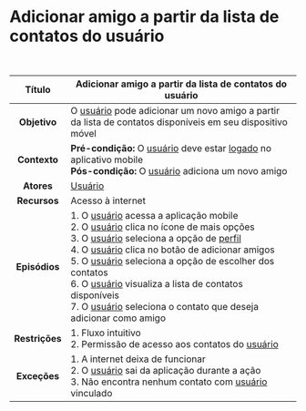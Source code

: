 # Adicionar amigo a partir da lista de contatos do usuário

$~$

|   **Título**   | Adicionar amigo a partir da lista de contatos do usuário                                                                                                                                                                                                                                                                                                                                     |
| :------------: | -------------------------------------------------------------------------------------------------------------------------------------------------------------------------------------------------------------------------------------------------------------------------------------------------------------------------------------------------------------------------------------------- |
|  **Objetivo**  | O [usuário](../lexicos.md#usuario) pode adicionar um novo amigo a partir da lista de contatos disponíveis em seu dispositivo móvel                                                                                                                                                                                                                                                                                    |
|  **Contexto**  | **Pré-condição:** O [usuário](../lexicos.md#usuario) deve estar [logado](../lexicos.md#login) no aplicativo mobile <br/> **Pós-condição:** O [usuário](../lexicos.md#usuario) adiciona um novo amigo                                                                                                                                                                                                                                                                  |
|   **Atores**   | [Usuário](../lexicos.md#usuario)                                                                                                                                                                                                                                                                                                                                                                                      |
|  **Recursos**  | Acesso à internet                                                                                                                                                                                                                                                                                                                                                                            |
| **Episódios**  | 1. O [usuário](../lexicos.md#usuario) acessa a aplicação mobile <br/> 2. O [usuário](../lexicos.md#usuario) clica no ícone de mais opções <br/> 3. O [usuário](../lexicos.md#usuario) seleciona a opção de [perfil](../lexicos.md#conta) <br/> 4. O [usuário](../lexicos.md#usuario) clica no botão de adicionar amigos <br/> 5. O [usuário](../lexicos.md#usuario) seleciona a opção de escolher dos contatos <br/> 6. O [usuário](../lexicos.md#usuario) visualiza a lista de contatos disponíveis <br/> 7. O [usuário](../lexicos.md#usuario) seleciona o contato que deseja adicionar como amigo |
| **Restrições** | 1. Fluxo intuitivo <br/> 2. Permissão de acesso aos contatos do [usuário](../lexicos.md#usuario)                                                                                                                                                                                                                                                                                                                     |
|  **Exceções**  | 1. A internet deixa de funcionar <br/> 2. O [usuário](../lexicos.md#usuario) sai da aplicação durante a ação <br/> 3. Não encontra nenhum contato com [usuário](../lexicos.md#usuario) vinculado                                                                                                                                                                                                                                               |
